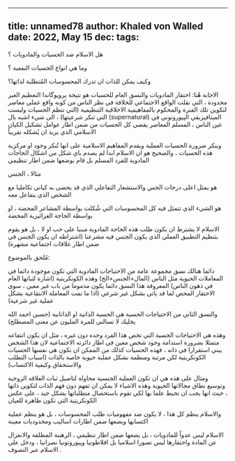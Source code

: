 
---
title: unnamed78
author: Khaled von Walled
date: 2022, May 15
dec:
tags:
---
هل الاسلام ضد الحسيات والمادويات ؟

وما هي انواع الحسيات النفعية ؟

وكيف يمكن للذات ان تدرك المحسوسات المُتطلبة لذاتها؟

الاجابة هُنا:
احتقار المادويات والنسق العام للحسيات هو نتيجة پروپوگاندا التعظيم الغير محدودة ، التي نقلت الواقع الاجتماعي للخلافة في نظر الناس من كونه واقع عملي معاصر لتكوين تلك الفترة والمحكوم بالمفاهيمية الاخلاقية التنظيمية (التي تنظم الحسيات وليست التي تنكر شرعيتها) ، الى شيء اشبه بال (supernatural) الميتافيزيقي الپيوروتوني في عين الناس  ، المسلم المعاصر يقصي كل الحسيات من ضمن اطار عوامل تشكيل الكيان الاسلامي الذي يريد ان يُشكله تقريباً 

وينكر ضرورة الحسيات العملية ويقدم المفاهيم الاسلامية على انها تُنكر وجود او مركزية هذه الحسيات  ، والصحيح هو ان الاسلام ابدا لم يصدم باي شكل من اشكال الحاجات المادوية للفرد المسلم بل قام بوضعها ضمن اطار تنظيمي

مثالا ، الجنس

هو  يمثل اعلى درجات الحس والاستشعار التفاعلي الذي قد يحضى به كياني تكامليا مع الشخص الذي يتفاعل معه

هو الشيء الذي تتمثل فيه كل المحسوسات التي شُكلت بواسطة المشاعر المحضة ، او بواسطة الحاجة الغرائيزية المحضة 

الاسلام لا يشترط ان يكون طلب هذه الحاجة المادوية مبنيا على حب او لا ، بل هو يقوم بتنظيم التطبيق العملي الذي يكون الجنس فيه مشرعنا (اشتراطه ان يكون الجنس في ضمن اطار علاقات اجتماعية مشهرة)

مُلحق بالموضوع:

دائما هنالك نسق مجموعة عامة من الاحتياجات المادوية التي تكون موجودة دائما في المعاملات الحيوية مثل الناس (المال+الجنس+الخ)
وهذه الكونكريتية (اشارة لثباتها العام في ذهون الناس) المعروفة 
هذا النسق دائما يكون مذموما من باب غير معين ، سوى الاحتقار المحض لما قد ياتي بشكل غير شرعي (اذا ما تمت المعاملة الانتقاعية بشكل عملية غير شرعية)

والنسق الثاني من الاحتياجات الحسية هي الحسية الذاتية او الذاتانية (حسين احمد الله يخليك لا تسالني للمرة المليون عن معنى المصطلح) 

وهذه هي الاحتياجات الحسية التي تخص هذا الفرد وحده دون غيره ، مثل ان يكون انتفاعه متمثلا بضرورة استدامة وجود شخص معين في اطار دائرته الاجتماعية لان هذا الشخص يبني استقرارا في ذاته ، فهذه الحسيات كذلك من الممكن ان تكون هي نفسها الحسيات الكونكريتية لكن مرتبة ومنظمة بشكل عملية حيوية خاصة بالذات (اسباب التطلب والاستحقاق وكيفية الاكتساب)

ومثال على هذه هي ان تكون العملية الجنسية محاولة لتاصيل ثبات العلاقة الزوجية وتوسيع نطاق مجالاتها الحيوية 
وهذه الاشياء لا يمكن ان تفهم دون فهم الذات لتكوين ذاتها ، حيث انها يجب ان تحيط علما بها لكي تقوم باستحصال متطلباتها بشكل جيد ، على عكس الكونكريتية التي تكون ظاهرة للعيان 

والاسلام ينظم كل هذا ، لا يكون ضد مفهوميات طلب المحسوسات ، بل هو ينظم عملية اكتسابها ويضعها ضمن اطارات اساليب ومحدوديات معينة



الاسلام ليس عدواً للمادويات ، بل يضعها ضمن اطار تنظيمي ، الرهبنة المطلقة والانعزال عن المادة واحتقارها ليس تصورا اسلاميا بل افلاطونيا وپيوروتونيا نصرانيا ، ودخل على الاسلام عبر التصوف .

